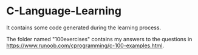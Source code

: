# C-Language-Learning
It contains some code generated during the learning process.

The folder named "100exercises" contains my answers to the questions in https://www.runoob.com/cprogramming/c-100-examples.html.
